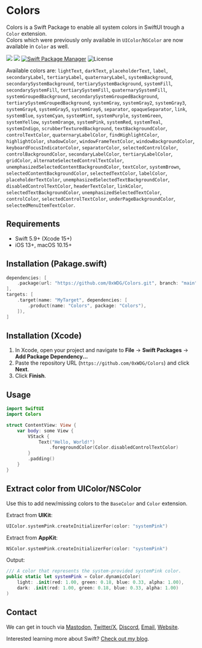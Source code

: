 # Colors

Colors is a Swift Package to enable all system colors in SwiftUI trough a `Color` extension.  
Colors which were previously only available in `UIColor`/`NSColor` are now available in `Color` as well.

[![](https://img.shields.io/endpoint?url=https%3A%2F%2Fswiftpackageindex.com%2Fapi%2Fpackages%2F0xWDG%2FSwiftUI-Color%2Fbadge%3Ftype%3Dplatforms)](https://swiftpackageindex.com/0xWDG/SwiftUI-Color)
[![](https://img.shields.io/endpoint?url=https%3A%2F%2Fswiftpackageindex.com%2Fapi%2Fpackages%2F0xWDG%2FSwiftUI-Color%2Fbadge%3Ftype%3Dswift-versions)](https://swiftpackageindex.com/0xWDG/SwiftUI-Color)
[![Swift Package Manager](https://img.shields.io/badge/SPM-compatible-brightgreen.svg)](https://swift.org/package-manager)
![License](https://img.shields.io/github/license/0xWDG/SwiftUI-Color)

Available colors are: `lightText`, `darkText`, `placeholderText`, `label`, `secondaryLabel`, `tertiaryLabel`, `quaternaryLabel`, `systemBackground`, `secondarySystemBackground`, `tertiarySystemBackground`, `systemFill`, `secondarySystemFill`, `tertiarySystemFill`, `quaternarySystemFill`, `systemGroupedBackground`, `secondarySystemGroupedBackground`, `tertiarySystemGroupedBackground`, `systemGray`, `systemGray2`, `systemGray3`, `systemGray4`, `systemGray5`, `systemGray6`, `separator`, `opaqueSeparator`, `link`, `systemBlue`, `systemCyan`, `systemMint`, `systemPurple`, `systemGreen`, `systemYellow`, `systemOrange`, `systemPink`, `systemRed`, `systemTeal`, `systemIndigo`, `scrubberTexturedBackground`, `textBackgroundColor`, `controlTextColor`, `quaternaryLabelColor`, `findHighlightColor`, `highlightColor`, `shadowColor`, `windowFrameTextColor`, `windowBackgroundColor`, `keyboardFocusIndicatorColor`, `separatorColor`, `selectedControlColor`, `controlBackgroundColor`, `secondaryLabelColor`, `tertiaryLabelColor`, `gridColor`, `alternateSelectedControlTextColor`, `unemphasizedSelectedContentBackgroundColor`, `textColor`, `systemBrown`, `selectedContentBackgroundColor`, `selectedTextColor`, `labelColor`, `placeholderTextColor`, `unemphasizedSelectedTextBackgroundColor`, `disabledControlTextColor`, `headerTextColor`, `linkColor`, `selectedTextBackgroundColor`, `unemphasizedSelectedTextColor`, `controlColor`, `selectedControlTextColor`, `underPageBackgroundColor`, `selectedMenuItemTextColor`.

## Requirements

- Swift 5.9+ (Xcode 15+)
- iOS 13+, macOS 10.15+

## Installation (Pakage.swift)

```swift
dependencies: [
    .package(url: "https://github.com/0xWDG/Colors.git", branch: "main"),
],
targets: [
    .target(name: "MyTarget", dependencies: [
        .product(name: "Colors", package: "Colors"),
    ]),
]
```

## Installation (Xcode)

1. In Xcode, open your project and navigate to **File** → **Swift Packages** → **Add Package Dependency...**
2. Paste the repository URL (`https://github.com/0xWDG/Colors`) and click **Next**.
3. Click **Finish**.

## Usage

```swift
import SwiftUI
import Colors

struct ContentView: View {
    var body: some View {
        VStack {
            Text("Hello, World!")
                .foregroundColor(Color.disabledControlTextColor)
        }
        .padding()
    }
}
```

## Extract color from UIColor/NSColor

Use this to add new/missing colors to the `BaseColor` and `Color` extension.

Extract from **UIKit**:
```swift
UIColor.systemPink.createInitializerFor(color: "systemPink")
```

Extract from **AppKit**:
```swift
NSColor.systemPink.createInitializerFor(color: "systemPink")
```

Output:
```swift
/// A color that represents the system-provided systemPink color.
public static let systemPink = Color.dynamicColor(
    light: .init(red: 1.00, green: 0.18, blue: 0.33, alpha: 1.00),
    dark: .init(red: 1.00, green: 0.18, blue: 0.33, alpha: 1.00)
)
```

## Contact

We can get in touch via [Mastodon](https://mastodon.social/@0xWDG), [Twitter/X](https://twitter.com/0xWDG), [Discord](https://discordapp.com/users/918438083861573692), [Email](mailto:email@wesleydegroot.nl), [Website](https://wesleydegroot.nl).

Interested learning more about Swift? [Check out my blog](https://wesleydegroot.nl/blog/).
